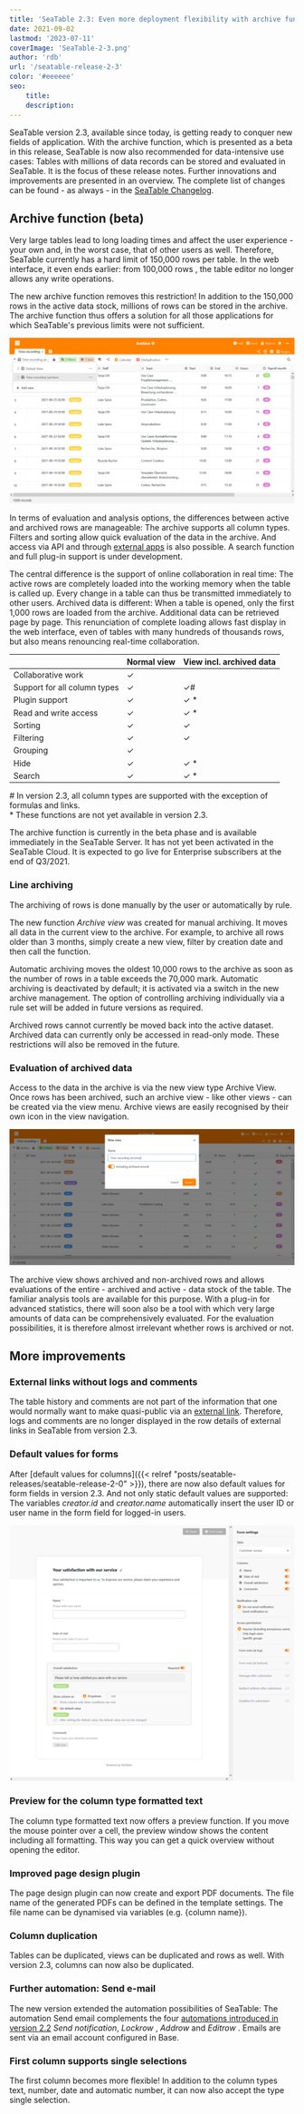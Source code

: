 ```yaml
---
title: 'SeaTable 2.3: Even more deployment flexibility with archive function - SeaTable'
date: 2021-09-02
lastmod: '2023-07-11'
coverImage: 'SeaTable-2-3.png'
author: 'rdb'
url: '/seatable-release-2-3'
color: '#eeeeee'
seo:
    title:
    description:
---
```


SeaTable version 2.3, available since today, is getting ready to conquer new fields of application. With the archive function, which is presented as a beta in this release, SeaTable is now also recommended for data-intensive use cases: Tables with millions of data records can be stored and evaluated in SeaTable. It is the focus of these release notes. Further innovations and improvements are presented in an overview. The complete list of changes can be found - as always - in the [SeaTable Changelog](https://seatable.io/en/docs/changelog/version-2-3/).

## Archive function (beta)

Very large tables lead to long loading times and affect the user experience - your own and, in the worst case, that of other users as well. Therefore, SeaTable currently has a hard limit of 150,000 rows per table. In the web interface, it even ends earlier: from 100,000 rows , the table editor no longer allows any write operations.

The new archive function removes this restriction! In addition to the 150,000 rows in the active data stock, millions of rows can be stored in the archive. The archive function thus offers a solution for all those applications for which SeaTable's previous limits were not sufficient.

![Archive function](images/Archive-function-1088x631.png)

In terms of evaluation and analysis options, the differences between active and archived rows are manageable: The archive supports all column types. Filters and sorting allow quick evaluation of the data in the archive. And access via API and through [external apps](https://seatable.io/en/seatable-release-2-2#Externe_Apps_nur_fuer_Enterprise_Abos/?lang=auto) is also possible. A search function and full plug-in support is under development.

The central difference is the support of online collaboration in real time: The active rows are completely loaded into the working memory when the table is called up. Every change in a table can thus be transmitted immediately to other users. Archived data is different: When a table is opened, only the first 1,000 rows are loaded from the archive. Additional data can be retrieved page by page. This renunciation of complete loading allows fast display in the web interface, even of tables with many hundreds of thousands rows, but also means renouncing real-time collaboration.

|                              | Normal view | View incl. archived data |
| ---------------------------- | ----------- | ------------------------ |
| Collaborative work           | ✓           |                          |
| Support for all column types | ✓           | ✓#                       |
| Plugin support               | ✓           | ✓ \*                     |
| Read and write access        | ✓           | ✓ \*                     |
| Sorting                      | ✓           | ✓                        |
| Filtering                    | ✓           | ✓                        |
| Grouping                     | ✓           |                          |
| Hide                         | ✓           | ✓ \*                     |
| Search                       | ✓           | ✓ \*                     |

\# In version 2.3, all column types are supported with the exception of formulas and links.  
\* These functions are not yet available in version 2.3.

The archive function is currently in the beta phase and is available immediately in the SeaTable Server. It has not yet been activated in the SeaTable Cloud. It is expected to go live for Enterprise subscribers at the end of Q3/2021.

### Line archiving

The archiving of rows is done manually by the user or automatically by rule.

The new function _Archive view_ was created for manual archiving. It moves all data in the current view to the archive. For example, to archive all rows older than 3 months, simply create a new view, filter by creation date and then call the function.

Automatic archiving moves the oldest 10,000 rows to the archive as soon as the number of rows in a table exceeds the 70,000 mark. Automatic archiving is deactivated by default; it is activated via a switch in the new archive management. The option of controlling archiving individually via a rule set will be added in future versions as required.

Archived rows cannot currently be moved back into the active dataset. Archived data can currently only be accessed in read-only mode. These restrictions will also be removed in the future.

### Evaluation of archived data

Access to the data in the archive is via the new view type Archive View. Once rows has been archived, such an archive view - like other views - can be created via the view menu. Archive views are easily recognised by their own icon in the view navigation.

![Archive view](images/Archive-view-creation-1088x518.png)

The archive view shows archived and non-archived rows and allows evaluations of the entire - archived and active - data stock of the table. The familiar analysis tools are available for this purpose. With a plug-in for advanced statistics, there will soon also be a tool with which very large amounts of data can be comprehensively evaluated. For the evaluation possibilities, it is therefore almost irrelevant whether rows is archived or not.

## More improvements

### External links without logs and comments

The table history and comments are not part of the information that one would normally want to make quasi-public via an [external link](https://seatable.io/en/docs/handbuch/zusammenarbeit/externe-links/?lang=auto). Therefore, logs and comments are no longer displayed in the row details of external links in SeaTable from version 2.3.

### Default values for forms

After [default values for columns]({{< relref "posts/seatable-releases/seatable-release-2-0" >}}), there are now also default values for form fields in version 2.3. And not only static default values are supported: The variables _creator.id_ and _creator.name_ automatically insert the user ID or user name in the form field for logged-in users.

![Default values in forms](images/Default-values-forms-1088x974.png)

### Preview for the column type formatted text

The column type formatted text now offers a preview function. If you move the mouse pointer over a cell, the preview window shows the content including all formatting. This way you can get a quick overview without opening the editor.

### Improved page design plugin

The page design plugin can now create and export PDF documents. The file name of the generated PDFs can be defined in the template settings. The file name can be dynamised via variables (e.g. {column name}).

### Column duplication

Tables can be duplicated, views can be duplicated and rows as well. With version 2.3, columns can now also be duplicated.

### Further automation: Send e-mail

The new version extended the automation possibilities of SeaTable: The automation Send email complements the four [automations introduced in version 2.2](https://seatable.io/en/seatable-release-2-2#Automationen_nur_fuer_Enterprise_Abos/?lang=auto) _Send notification_, _Lockrow_ , _Addrow_ and _Editrow_ . Emails are sent via an email account configured in Base.

### First column supports single selections

The first column becomes more flexible! In addition to the column types text, number, date and automatic number, it can now also accept the type single selection.
